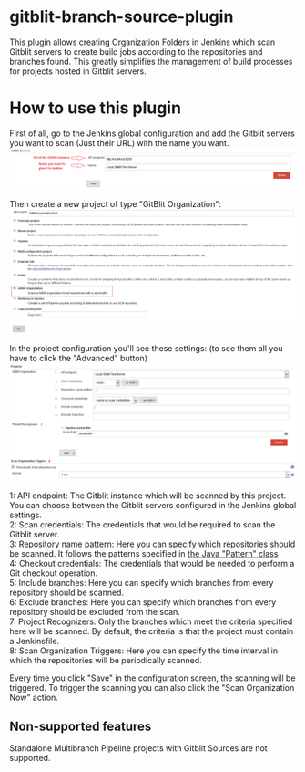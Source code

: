 # gitblit-branch-source-plugin

This plugin allows creating Organization Folders in Jenkins which scan Gitblit servers to create build 
jobs according to the repositories and branches found. This greatly simplifies the management of 
build processes for projects hosted in Gitblit servers.

# How to use this plugin

First of all, go to the Jenkins global configuration and add the Gitblit servers you want to scan 
(Just their URL) with the name you want.  
![Using the plugin](readmeImages/global-conf.png "Using the plugin")

Then create a new project of type "GitBlit Organization":  
![Using the plugin](readmeImages/new-project.png "Using the plugin")

In the project configuration you'll see these settings: (to see them all you have to click the "Advanced" button)  
![Using the plugin](readmeImages/project-config.png "Using the plugin")

1: API endpoint: The Gitblit instance which will be scanned by this project. You can choose between 
the Gitblit servers configured in the Jenkins global settings.  
2: Scan credentials: The credentials that would be required to scan the Gitblit server.  
3: Repository name pattern: Here you can specify which repositories should be scanned. It follows the 
patterns specified in [the Java "Pattern" class](https://docs.oracle.com/javase/8/docs/api/java/util/regex/Pattern.html#sum)  
4: Checkout credentials: The credentials that would be needed to perform a Git checkout operation.  
5: Include branches: Here you can specify which branches from every repository should be scanned.  
6: Exclude branches: Here you can specify which branches from every repository should be excluded from the scan.  
7: Project Recognizers: Only the branches which meet the criteria specified here will be scanned. By default, the criteria is 
that the project must contain a Jenkinsfile.  
8: Scan Organization Triggers: Here you can specify the time interval in which the repositories will be periodically scanned.  

Every time you click "Save" in the configuration screen, the scanning will be triggered. To trigger the scanning you can also
click the "Scan Organization Now" action.

## Non-supported features

Standalone Multibranch Pipeline projects with Gitblit Sources are not supported.